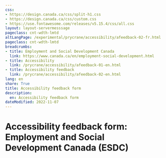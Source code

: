 ```yaml
---
css:
- https://design.canada.ca/css/split-h1.css
- https://design.canada.ca/css/custom.css
- https://use.fontawesome.com/releases/v5.15.4/css/all.css
layout: layout-servermesssage
pageclass: cnt-wdth-lmtd
altLangPage: /experimental/prycrane/accessibility/afeedback-02-fr.html
pageclass: cnt-wdth-lmtd
breadcrumbs:
- title: Employment and Social Development Canada
  link: https://www.canada.ca/en/employment-social-development.html
- title: Accessibility
  link: /prycrane/accessibility/afeedback-01-en.html  
- title: Accessibility feedback
  link: /prycrane/accessibility/afeedback-02-en.html
lang: en
share: True
title: Accessibility feedback form
description: 
  en: Accessibility feedback form 
dateModified: 2022-11-07
---
```

<h1 property="name" id="wb-cont" dir="ltr"><span class="stacked"><span>Accessibility feedback form</span>: <span>Employment and Social Development Canada (ESDC)</span></span></h1>
